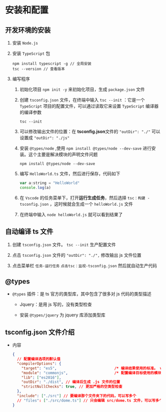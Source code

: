 # 安装和配置

## 开发环境的安装

1. 安装 `Node.js`

2. 安装 `TypeScript` 包

    ```shell
    npm install typescript -g // 全局安装
    tsc --version // 查看版本
    ```

3. 编写程序

    1. 初始化项目 `npm init -y` 来初始化项目，生成 `package.json` 文件

    2. 创建 `tsconfig.json` 文件，在终端中输入 `tsc --init` ：它是一个 `TypeScript` 项目的配置文件，可以通过读取它来设置 `TypeScript` 编译器的编译参数

        ```shell
        tsc --init
        ```

    3. 可以修改输出文件的位置：在 **tsconfig.json**文件的 `"outDir": "./"` 可以设置成 `"outDir": "./js"`

    4. 安装 `@types/node` ,使用 `npm install @types/node --dev-save` 进行安装。这个主要是解决模块的声明文件问题

        ```shell
        npm install @types/node --dev-save
        ```

    5. 编写 `HelloWorld.ts` 文件，然后进行保存，代码如下

        ```js
        var a:string = "HelloWorld"
        console.log(a)
        ```

    6. 在 `Vscode` 的任务菜单下，打开**运行生成任务**，然后选择 `tsc：构建 -tsconfig.json` ，这时候就会生成一个 `helloWorld.js` 文件

    7. 在终端中输入 `node helloWorld.js` 就可以看到结果了

## 自动编译 ts 文件

1. 创建 `tsconfig.json` 文件。 `tsc --init` 生产配置文件

2. 点击 `tsconfig.json` 文件的 `"outDir": "./",` 修改输出 js 文件位置

3. 点击菜单栏 `任务-运行任务` `点击tsc：监视-tsconfig.json` 然后就自动生产代码

## @types

+ `@types` 插件：是 ts 官方的类型库，其中包含了很多对 js 代码的类型描述

  + Jquery：是用 js 写的，没有类型检查

  + 安装 `@types/jquery` 为 jquery 库添加类型库

## tsconfig.json 文件介绍

+ 内容

  ```json
  {
    // 配置编译选项的默认值
    "compilerOptions": {
      "target": "es5",                          /* 编译结果使用的标准。 version: 'ES3' (default), 'ES5', 'ES2015', 'ES2016', 'ES2017', 'ES2018', 'ES2019' or 'ESNEXT'. */
      "module": "commonjs",                     /* 配置编译目标使用的模块化的标准 */
      "lib": ["es2016"],
      "outDir": "./dist", // 编译后生成 .js 文件的位置
      "strictNullChecks": true, // 更加严格的空类型检查
    },
    "include": ["./src"] // 要编译那个文件夹下的代码，可以写多个
    // "files": ["./src/dome.ts"] // 只会编辑 src/dome.ts 文件，可以写多个
  }
  ```
